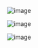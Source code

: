 ![image](https://github.com/user-attachments/assets/e06243d9-067e-4cec-a043-0733c0f32638)


![image](https://github.com/user-attachments/assets/edcaa087-5488-49ee-9c60-06ea7a5e6c62)





![image](https://github.com/user-attachments/assets/25184287-7497-4451-8260-5adbbf4c27b4)
